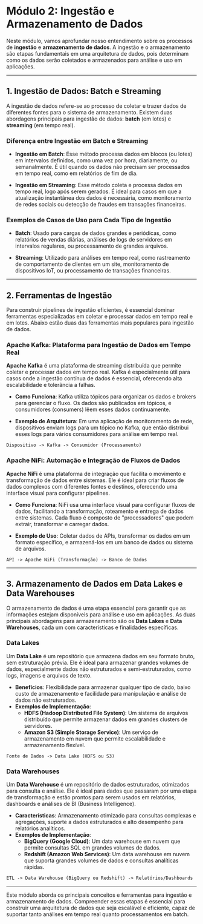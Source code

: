 # Módulo 2: Ingestão e Armazenamento de Dados

Neste módulo, vamos aprofundar nosso entendimento sobre os processos de **ingestão** e **armazenamento de dados**. A ingestão e o armazenamento são etapas fundamentais em uma arquitetura de dados, pois determinam como os dados serão coletados e armazenados para análise e uso em aplicações.

---

## 1. Ingestão de Dados: Batch e Streaming

A ingestão de dados refere-se ao processo de coletar e trazer dados de diferentes fontes para o sistema de armazenamento. Existem duas abordagens principais para ingestão de dados: **batch** (em lotes) e **streaming** (em tempo real).

### Diferença entre Ingestão em Batch e Streaming

- **Ingestão em Batch**: Esse método processa dados em blocos (ou lotes) em intervalos definidos, como uma vez por hora, diariamente, ou semanalmente. É útil quando os dados não precisam ser processados em tempo real, como em relatórios de fim de dia.
  
- **Ingestão em Streaming**: Esse método coleta e processa dados em tempo real, logo após serem gerados. É ideal para casos em que a atualização instantânea dos dados é necessária, como monitoramento de redes sociais ou detecção de fraudes em transações financeiras.

### Exemplos de Casos de Uso para Cada Tipo de Ingestão

- **Batch**: Usado para cargas de dados grandes e periódicas, como relatórios de vendas diárias, análises de logs de servidores em intervalos regulares, ou processamento de grandes arquivos.
  
- **Streaming**: Utilizado para análises em tempo real, como rastreamento de comportamento de clientes em um site, monitoramento de dispositivos IoT, ou processamento de transações financeiras.

---

## 2. Ferramentas de Ingestão

Para construir pipelines de ingestão eficientes, é essencial dominar ferramentas especializadas em coletar e processar dados em tempo real e em lotes. Abaixo estão duas das ferramentas mais populares para ingestão de dados.

### Apache Kafka: Plataforma para Ingestão de Dados em Tempo Real

**Apache Kafka** é uma plataforma de streaming distribuída que permite coletar e processar dados em tempo real. Kafka é especialmente útil para casos onde a ingestão contínua de dados é essencial, oferecendo alta escalabilidade e tolerância a falhas.

- **Como Funciona**: Kafka utiliza tópicos para organizar os dados e brokers para gerenciar o fluxo. Os dados são publicados em tópicos, e consumidores (consumers) lêem esses dados continuamente.
  
- **Exemplo de Arquitetura**: Em uma aplicação de monitoramento de rede, dispositivos enviam logs para um tópico no Kafka, que então distribui esses logs para vários consumidores para análise em tempo real.

```plaintext
Dispositivo -> Kafka -> Consumidor (Processamento)
```

### Apache NiFi: Automação e Integração de Fluxos de Dados

**Apache NiFi** é uma plataforma de integração que facilita o movimento e transformação de dados entre sistemas. Ele é ideal para criar fluxos de dados complexos com diferentes fontes e destinos, oferecendo uma interface visual para configurar pipelines.

- **Como Funciona**: NiFi usa uma interface visual para configurar fluxos de dados, facilitando a transformação, roteamento e entrega de dados entre sistemas. Cada fluxo é composto de "processadores" que podem extrair, transformar e carregar dados.
  
- **Exemplo de Uso**: Coletar dados de APIs, transformar os dados em um formato específico, e armazená-los em um banco de dados ou sistema de arquivos.

```plaintext
API -> Apache NiFi (Transformação) -> Banco de Dados
```

---

## 3. Armazenamento de Dados em Data Lakes e Data Warehouses

O armazenamento de dados é uma etapa essencial para garantir que as informações estejam disponíveis para análise e uso em aplicações. As duas principais abordagens para armazenamento são os **Data Lakes** e **Data Warehouses**, cada um com características e finalidades específicas.

### Data Lakes

Um **Data Lake** é um repositório que armazena dados em seu formato bruto, sem estruturação prévia. Ele é ideal para armazenar grandes volumes de dados, especialmente dados não estruturados e semi-estruturados, como logs, imagens e arquivos de texto.

- **Benefícios**: Flexibilidade para armazenar qualquer tipo de dado, baixo custo de armazenamento e facilidade para manipulação e análise de dados não estruturados.
- **Exemplos de Implementação**:
  - **HDFS (Hadoop Distributed File System)**: Um sistema de arquivos distribuído que permite armazenar dados em grandes clusters de servidores.
  - **Amazon S3 (Simple Storage Service)**: Um serviço de armazenamento em nuvem que permite escalabilidade e armazenamento flexível.

```plaintext
Fonte de Dados -> Data Lake (HDFS ou S3)
```

### Data Warehouses

Um **Data Warehouse** é um repositório de dados estruturados, otimizados para consulta e análise. Ele é ideal para dados que passaram por uma etapa de transformação e estão prontos para serem usados em relatórios, dashboards e análises de BI (Business Intelligence).

- **Características**: Armazenamento otimizado para consultas complexas e agregações, suporte a dados estruturados e alto desempenho para relatórios analíticos.
- **Exemplos de Implementação**:
  - **BigQuery (Google Cloud)**: Um data warehouse em nuvem que permite consultas SQL em grandes volumes de dados.
  - **Redshift (Amazon Web Services)**: Um data warehouse em nuvem que suporta grandes volumes de dados e consultas analíticas rápidas.

```plaintext
ETL -> Data Warehouse (BigQuery ou Redshift) -> Relatórios/Dashboards
```

---

Este módulo aborda os principais conceitos e ferramentas para ingestão e armazenamento de dados. Compreender essas etapas é essencial para construir uma arquitetura de dados que seja escalável e eficiente, capaz de suportar tanto análises em tempo real quanto processamentos em batch.